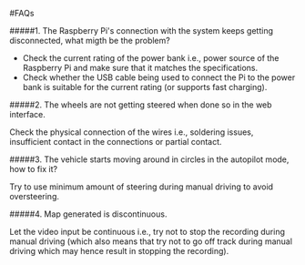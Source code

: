#FAQs

#####1. The Raspberry Pi's connection with the system keeps getting disconnected, what migth be the problem?

* Check the current rating of the power bank i.e., power source of the Raspberry Pi and make sure that it matches the specifications.
* Check whether the USB cable being used to connect the Pi to the power bank is suitable for the current rating (or supports fast charging).

#####2. The wheels are not getting steered when done so in the web interface.

Check the physical connection of the wires i.e., soldering issues, insufficient contact in the connections or partial contact.

#####3. The vehicle starts moving around in circles in the autopilot mode, how to fix it?

Try to use minimum amount of steering during manual driving to avoid oversteering.

#####4. Map generated is discontinuous.

Let the video input be continuous i.e., try not to stop the recording during manual driving (which also means that try not to go off track during manual driving which may hence result in stopping the recording).